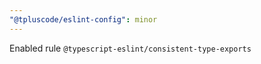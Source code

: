 ```yaml
---
"@tpluscode/eslint-config": minor
---
```


Enabled rule `@typescript-eslint/consistent-type-exports`
